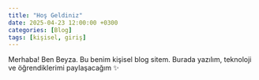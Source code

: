 ```yaml
---
title: "Hoş Geldiniz"
date: 2025-04-23 12:00:00 +0300
categories: [Blog]
tags: [kişisel, giriş]
---
```


Merhaba! Ben Beyza. Bu benim kişisel blog sitem.
Burada yazılım, teknoloji ve öğrendiklerimi paylaşacağım ✨
